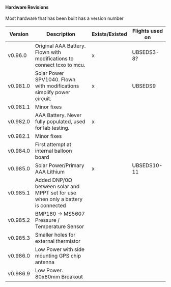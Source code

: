 #### Hardware Revisions

Most hardware that has been built has a version number

|Version|Description|Exists/Existed|Flights used on
|----|----|----|----
|v0.96.0|Original AAA Battery. Flown with modifications to connect tcxo to mcu.|x|UBSEDS3-8?
|v0.981.0|Solar Power SPV1040. Flown with modifications simplify power circuit.|x|UBSEDS9
|v0.981.1|Minor fixes|
|v0.982.0|AAA Battery. Never fully populated, used for lab testing.|x|
|v0.982.1|Minor fixes|
|v0.984.0|First attempt at internal balloon board|
|v0.985.0|Solar Power/Primary AAA Lithium|x|UBSEDS10-11
|v0.985.1|Added DNP/0Ω between solar and MPPT set for use when only a battery is connected|
|v0.985.2|BMP180 -> MS5607 Pressure / Temperature Sensor|
|v0.985.3|Smaller holes for external thermistor|
|v0.986.0|Low Power with side mounting GPS chip antenna|
|v0.986.9|Low Power. 80x80mm Breakout|
